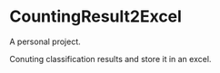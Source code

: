 # CountingResult2Excel
A personal project. 

Conuting classification results and store it in an excel. 
